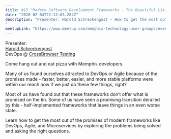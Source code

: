 ```yaml
---
title: #15 "Modern Software Development Frameworks - The Beautiful Lie: Devops, Agile, and Missing Promises"
date: "2020-02-04T22:12:03.284Z"
description: "Presenter: Harold Schreckengost - How to get the most out of the promises of modern frameworks like DevOps, Agile, and Microservices by exploring the problems being solved and asking the right questions.
"
meetupLink: "https://www.meetup.com/memphis-technology-user-groups/events/wvmklrybcdbgb/"
---
```


Presenter:  
[Harold Schreckengost](https://twitter.com/sydneybrokeit)  
DevOps @ [CrossBrowser Testing](https://crossbrowsertesting.com/)

Come hang out and eat pizza with Memphis developers.

Many of us found ourselves attracted to DevOps or Agile because of the promises made - faster, better, easier, and more stable platforms were within our reach now if we just do these few things, right?

Most of us have found out that these frameworks don’t offer what is promised on the tin. Some of us have seen a promising transition derailed by this - half-implemented frameworks that leave things in an even worse state.

Learn how to get the most out of the promises of modern frameworks like DevOps, Agile, and Microservices by exploring the problems being solved and asking the right questions.
